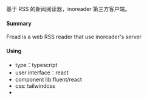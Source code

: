 基于 RSS 的新闻阅读器，inoreader 第三方客户端。<br/>
#### Summary
Fread is a web RSS reader that use inoreader's server
#### Using
- type：typescript
- user interface：react
- component lib:fluent/react
- css: tailwindcss
- 
